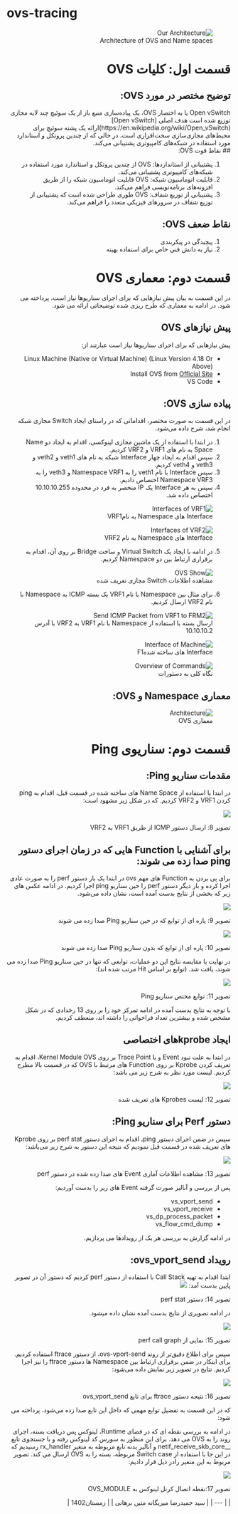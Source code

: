 # ovs-tracing

<div dir="rtl">
<figure>
  <img src="https://github.com/matinborhani/ovs-tracing/blob/main/screenshots/arch.JPG" alt="Our Architecture" />
  <figcaption style="display: block; margin-left: auto; margin-right: auto;">Architecture of OVS and Name spaces</figcaption>
</figure>

<p></p>


# قسمت اول: کلیات OVS

## توضیح مختصر در مورد OVS:
<div dir="rtl">
Open vSwitch یا به اختصار OVS، یک پیاده‌سازی منبع باز از یک سوئیچ چند لایه مجازی  توزیع شده است هدف اصلی [Open vSwitch](https://en.wikipedia.org/wiki/Open_vSwitch)ارائه یک پشته سوئیچ برای محیط‌های مجازی‌سازی سخت‌افزاری است، در حالی که از چندین پروتکل و استاندارد مورد استفاده در شبکه‌های کامپیوتری پشتیبانی می‌کند.
</div>
## نقاط قوت OVS:

1. پشتیبانی از استانداردها: OVS از چندین پروتکل و استاندارد مورد استفاده در شبکه‌های کامپیوتری پشتیبانی می‌کند.
2. قابلیت اتوماسیون شبکه: OVS قابلیت اتوماسیون شبکه را از طریق افزونه‌های برنامه‌نویسی فراهم می‌کند.
3. پشتیبانی از توزیع شفاف: OVS طوری طراحی شده است که پشتیبانی از توزیع شفاف در سرورهای فیزیکی متعدد را فراهم می‌کند.

## نقاط ضعف OVS:

1. پیچیدگی در پیکربندی
2.  نیاز به دانش فنی خاص برای استفاده بهینه

# قسمت دوم: معماری  OVS
در این قسمت به بیان پیش نیازهایی که برای اجرای سناریوها نیاز است، پرداخته می ‏شود. در ادامه به معماری که طرح ریزی شده توضیحاتی ارائه می شود.‏

## پیش نیازهای OVS
پیش نیازهایی که برای اجرای سناریوها نیاز است عبارتند از: 

* Linux Machine (Native or Virtual Machine) (Linux Version 4.18 Or Above)
* Install OVS from [Official Site](https://docs.openvswitch.org/en/latest/intro/install/general/)
* VS Code

## پیاده سازی OVS:

در این قسمت به صورت مختصر، اقداماتی که در راستای ایجاد Switch مجازی شبکه انجام شد، شرح داده می‌شود.

1. در ابتدا با استفاده از یک ماشین مجازی لینوکسی، اقدام به ایجاد دو Name Space به نام های VRF1 و VRF2 کردیم.
2. سپس اقدام به ایجاد چهار Interface شبکه به نام های veth1 و veth2 و veth3 و veth4 کردیم.
3. سپس Interface با نام veth1 را به Namespace VRF1 و veth3 را به Namespace VRF3 اختصاص دادیم.
4. سپس به هر Interface یک IP منحصر به فرد در محدوده 10.10.10.255 اختصاص داده شد.

<figure>
  <img src="https://github.com/matinborhani/ovs-tracing/blob/main/screenshots/OVS/vrf1_ifconfig.png" alt="Interfaces of VRF1 " />
  <figcaption>Interface های Namespace به نامVRF1</figcaption>
</figure>
<p></p>
<figure>
  <img src="https://github.com/matinborhani/ovs-tracing/blob/main/screenshots/OVS/vrf2_ifconfig.png" alt="Interfaces of VRF2 " />
  <figcaption>Interface‏ های ‏Namespace‏ به نامVRF2 ‎</figcaption>
</figure>


5. در ادامه با ایجاد یک Virtual Switch و ساخت Bridge بر روی آن، اقدام به برقراری ارتباط بین دو Namespace کردیم. 

<figure>
  <img src="https://github.com/matinborhani/ovs-tracing/blob/main/screenshots/OVS/ovs-show.png" alt="OVS Show" />
  <figcaption>مشاهده اطلاعات Switch مجازی تعریف شده</figcaption>
</figure>


6. برای مثال بین Namespace با نام VRF1 یک بسته ICMP به Namespace با نام VRF2 ارسال کردیم.

<figure>
  <img src="https://github.com/matinborhani/ovs-tracing/blob/main/screenshots/Ping%20Scenario/ping_initial.png" alt="Send ICMP Packet from VRF1 to FRM2" />
  <figcaption>ارسال بسته با استفاده از ‏Namespace‏ با نام ‏VRF1‎‏ به ‏VRF2‎‏ با آدرس 10.10.10.2‏</figcaption>
</figure>
<p></p>
<figure>
  <img src="https://github.com/matinborhani/ovs-tracing/blob/main/screenshots/OVS/ifconfig.JPG" alt="Interface of Machine" />
  <figcaption>Interface‏ های ساخته شدهF1</figcaption>
</figure>
<p></p>
<figure>
  <img src="https://github.com/matinborhani/ovs-tracing/blob/main/screenshots/OVS/namespace_commands.JPG" alt="Overview of Commands" />
  <figcaption>نگاه کلی به دستورات</figcaption>
</figure>


## معماری Namespace و OVS:

<figure>
  <img src="https://github.com/matinborhani/ovs-tracing/blob/main/screenshots/arch.JPG" alt="Architecture" />
  <figcaption>معماری ‏OVS</figcaption>
</figure>


# قسمت دوم: سناریوی Ping

## مقدمات سناریو Ping:

در ابتدا با استفاده از Name Space های ساخته شده در قسمت قبل، اقدام به ping کردن VRF1 و VRF2 کردیم. که در شکل زیر مشهود است:

![](RackMultipart20240109-1-uw5vs1_html_ba58330bb234ce40.png)

تصویر 8: ارسال دستور ICMP از طریق VRF1 به VRF2

## برای آشنایی با Function هایی که در زمان اجرای دستور ping صدا زده می شوند:

برای پی بردن به Function های مهم ovs در ابتدا یک بار دستور perf را به صورت عادی اجرا کرده و بار دیگر دستور perf را حین سناریو ping اجرا کردیم. در ادامه عکس های زیر که بخشی از نتایج بدست آمده است، نشان داده می‌شود.

![](RackMultipart20240109-1-uw5vs1_html_316118507106cc44.png)

تصویر 9: پاره ای از توابع که در حین سناریو Ping صدا زده می شوند

![](RackMultipart20240109-1-uw5vs1_html_1cb75d2f7b92002b.png)

تصویر 10: پاره ای از توابع که بدون سناریو Ping صدا زده می شوند

در نهایت با مقایسه نتایج این دو عملیات، توابعی که تنها در حین سناریو Ping صدا زده می شوند، یافت شد. (توابع بر اساس Hit مرتب شده اند):

![](RackMultipart20240109-1-uw5vs1_html_c2f64bd155c8218c.png)

تصویر 11: توابع مختص سناریو Ping

با توجه به نتایج بدست آمده در ادامه تمرکز خود را بر روی 13 رخدادی که در شکل مشخص شده و بیشترین تعداد فراخوانی را داشته اند، منعطف کردیم.

## ایجاد kprobeهای اختصاصی

در ابتدا به علت نبود Event و یا Trace Point بر روی Kernel Module OVS، اقدام به تعریف کردن Kprobe بر روی Function های مرتبط با OVS که در قسمت بالا مطرح کردیم. لیست مورد نظر به شرح زیر می باشد:

![](RackMultipart20240109-1-uw5vs1_html_97af7073c624a2fb.png)

تصویر 12: لیست Kprobes های تعریف شده

## دستور Perf برای سناریو Ping:

سپس در ضمن اجرای دستور ping، اقدام به اجرای دستور perf stat بر روی Kprobe های تعریف شده در قسمت قبل نمودیم که نتیجه این دستور به شرح زیر می‌باشد:

![](RackMultipart20240109-1-uw5vs1_html_719fdbd0b11fcdea.png)

تصویر 13: مشاهده اطلاعات آماری Event های صدا زده شده در دستور perf

پس از بررسی و آنالیز صورت گرفته Event های زیر را بدست آوردیم:

- vs\_vport\_send
- vs\_vport\_receive
- vs\_dp\_process\_packet
- vs\_flow\_cmd\_dump

در ادامه گزارش به بررسی هر یک از رویدادها می پردازیم.

## رویداد ovs\_vport\_send:

ابتدا اقدام به تهیه Call Stack با استفاده از دستور perf کردیم که دستور آن در تصویر پایین بدست آمد: ![](RackMultipart20240109-1-uw5vs1_html_8254e7adaad3fa83.png)

تصویر 14: دستور perf stat

در ادامه تصویری از نتایج بدست آمده نشان داده میشود.

![](RackMultipart20240109-1-uw5vs1_html_4714f4a27dc845d.png)

تصویر 15: نمایی از perf call graph

سپس برای اطلاع دقیق‌تر از روند ovs-vport-send، از دستور ftrace استفاده کردیم. برای اینکار در ضمن برقراری ارتباط بین Namespace ها دستور ftrace را نیز اجرا کردیم. نتایج در تصویر زیر نمایش داده می‌شود:

![](RackMultipart20240109-1-uw5vs1_html_62de287bc01b983c.png)

تصویر 16: نتیجه دستور ftrace برای تابع ovs\_vport\_send

که در این قسمت به تفضیل توابع مهمی که داخل این تابع صدا زده می‌شود، پرداخته می شود:

در ادامه به بررسی نقطه ای که در فضای Runtime، لینوکس پس دریافت بسته، اجرای روند را به OVS می دهد. برای این منظور به سورس کد لینوکس رفته و با جستجوی تابع \_\_netif\_receive\_skb\_core و آنالیز بدنه تابع مربوطه به متغیر rx\_handler رسیدیم که در این جا با استفاده از Switch case مربوطه، بسته را به OVS ارسال می کند. تصویر مربوط به این متغیر رادر ذیل قرار دادیم:

![](RackMultipart20240109-1-uw5vs1_html_4d76a1a922519de2.png)

تصویر 17:نقطه اتصال کرنل لینوکس به OVS\_MODULE

 |
| --- |
| سید حمیدرضا میریگانه
متین برهانی  |
| زمستان1402 |
</div>
